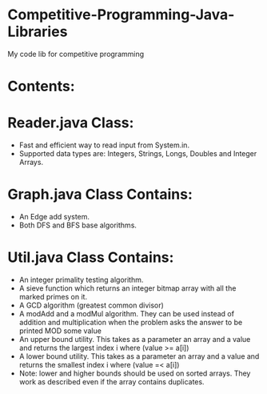 # Competitive-Programming-Java-Libraries
My code lib for competitive programming

  #   Contents:

  # Reader.java Class:
  - Fast and efficient way to read input from System.in.
  - Supported data types are: Integers, Strings, Longs, Doubles and Integer Arrays.
  
  # Graph.java Class Contains:
  - An Edge add system.
  - Both DFS and BFS base algorithms.
  
  # Util.java Class Contains:
  - An integer primality testing algorithm.
  - A sieve function which returns an integer bitmap array with all the marked primes on it.
  - A GCD algorithm (greatest common divisor)
  - A modAdd and a modMul algorithm. They can be used instead of addition and multiplication when the problem asks the answer to be printed MOD some value
  - An upper bound utility. This takes as a parameter an array and a value and returns the largest index i where (value >= a[i])
  - A lower bound utility. This takes as a parameter an array and a value and returns the smallest index i where (value =< a[i])
  - Note: lower and higher bounds should be used on sorted arrays. They work as described even if the array contains duplicates.
  
  
  
